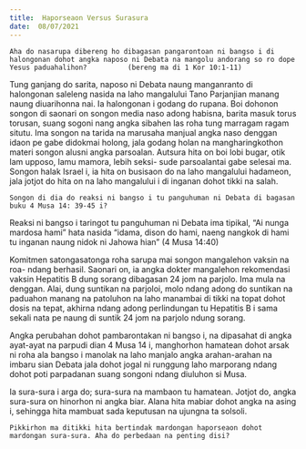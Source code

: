 ```yaml
---
title:  Haporseaon Versus Surasura
date:  08/07/2021
---
```


`Aha do nasarupa dibereng ho dibagasan pangarontoan ni bangso i di halongonan dohot angka naposo ni Debata na mangolu andorang so ro dope Yesus paduahalihon?          (bereng ma di 1 Kor 10:1-11)`

Tung ganjang do sarita, naposo ni Debata naung manganranto di halongonan saleleng nasida na laho mangalului Tano Parjanjian manang naung diuarihonna nai. Ia halongonan i godang do rupana. Boi dohonon songon di saonari on songon media naso adong habisna, barita masuk torus torusan, suang sogoni nang angka sibahen las roha tung marragam ragam situtu. Ima songon na tarida na marusaha manjual angka naso denggan idaon pe gabe didokmai holong, jala godang holan na mangharingkothon materi songon alusni angka parsoalan. Autsura hita on boi lobi bugar, otik lam upposo, lamu mamora, lebih seksi- sude parsoalantai gabe selesai ma. Songon halak Israel i, ia hita on busisaon do na laho mangalului hadameon, jala jotjot do hita on na laho mangalului i di inganan dohot tikki na salah.

`Songon di dia do reaksi ni bangso i tu panguhuman ni Debata di bagasan buku 4 Musa 14: 39-45 i?`

Reaksi ni bangso i taringot tu panguhuman ni Debata ima tipikal, “Ai nunga mardosa hami” hata nasida “idama, dison do hami, naeng nangkok di hami tu inganan naung nidok ni Jahowa hian” (4 Musa 14:40)

Komitmen satongasatonga roha sarupa mai songon mangalehon vaksin na roa- ndang berhasil. Saonari on, ia angka dokter mangalehon rekomendasi vaksin Hepatitis B dung sorang dibagasan 24 jom na parjolo. Ima mula na denggan. Alai, dung suntikan na parjoloi, molo ndang adong do suntikan na paduahon manang na patoluhon na laho manambai di tikki na topat dohot dosis na tepat, akhirna ndang adong perlindungan tu Hepatitis B i sama sekali nata pe naung di suntik 24 jom na parjolo ndung sorang.

Angka perubahan dohot pambarontakan ni bangso i, na dipasahat di angka ayat-ayat na parpudi dian 4 Musa 14 i, manghorhon hamatean dohot arsak ni roha ala bangso i manolak na laho manjalo angka arahan-arahan na imbaru sian Debata jala dohot jogal ni runggung laho marporang ndang dohot poti parpadanan suang songoni ndang diuluhon si Musa.

Ia sura-sura i arga do; sura-sura na mambaon tu hamatean. Jotjot do, angka sura-sura on hinorhon ni angka biar. Alana hita mabiar dohot angka na asing i, sehingga hita mambuat sada keputusan na ujungna ta solsoli.

`Pikkirhon ma ditikki hita bertindak mardongan haporseaon dohot mardongan sura-sura. Aha do perbedaan na penting disi?`